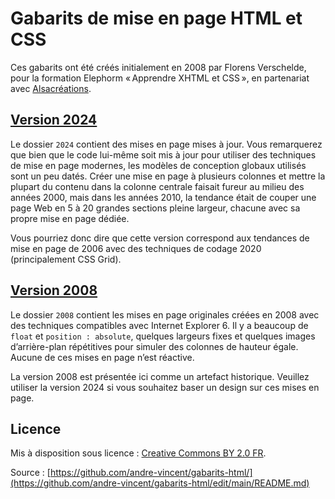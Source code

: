 # Gabarits de mise en page HTML et CSS

Ces gabarits ont été créés initialement en 2008 par Florens Verschelde, pour la formation Elephorm «&#8239;Apprendre XHTML et CSS&#8239;», en partenariat avec [Alsacréations](https://alsacreations.com).

## [Version 2024](/2024)

Le dossier `2024` contient des mises en page mises à jour. Vous remarquerez que bien que le code lui-même soit mis à jour pour utiliser des techniques de mise en page modernes, les modèles de conception globaux utilisés sont un peu datés. Créer une mise en page à plusieurs colonnes et mettre la plupart du contenu dans la colonne centrale faisait fureur au milieu des années 2000, mais dans les années 2010, la tendance était de couper une page Web en 5 à 20 grandes sections pleine largeur, chacune avec sa propre mise en page dédiée.

Vous pourriez donc dire que cette version correspond aux tendances de mise en page de 2006 avec des techniques de codage 2020 (principalement CSS Grid).

## [Version 2008](/2008)

Le dossier `2008` contient les mises en page originales créées en 2008 avec des techniques compatibles avec Internet Explorer 6. Il y a beaucoup de `float` et `position : absolute`, quelques largeurs fixes et quelques images d’arrière-plan répétitives pour simuler des colonnes de hauteur égale. Aucune de ces mises en page n’est réactive.

La version 2008 est présentée ici comme un artefact historique. Veuillez utiliser la version 2024 si vous souhaitez baser un design sur ces mises en page.

## Licence

Mis à disposition sous licence : [Creative Commons BY 2.0 FR](https://creativecommons.org/licenses/by/2.0/fr/).

Source : [https://github.com/andre-vincent/gabarits-html/](https://github.com/andre-vincent/gabarits-html/edit/main/README.md)
